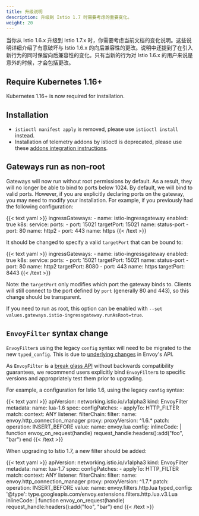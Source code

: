 ```yaml
---
title: 升级说明
description: 升级到 Istio 1.7 时需要考虑的重要变化。
weight: 20
---
```


当你从 Istio 1.6.x 升级到 Istio 1.7.x 时，你需要考虑当前文档的变化说明。这些说明详细介绍了有意破坏与 Istio 1.6.x 的向后兼容性的更改。说明中还提到了在引入新行为的同时保留向后兼容性的变化。只有当新的行为对 Istio 1.6.x 的用户来说是意外的时候，才会包括更改。

## Require Kubernetes 1.16+

Kubernetes 1.16+ is now required for installation.

## Installation

- `istioctl manifest apply` is removed, please use `istioctl install` instead.
- Installation of telemetry addons by istioctl is deprecated, please use these [addons integration instructions](/docs/ops/integrations/).

## Gateways run as non-root

Gateways will now run without root permissions by default. As a result, they will no longer be able to bind to ports below 1024.
By default, we will bind to valid ports. However, if you are explicitly declaring ports on the gateway, you may need to modify your installation. For example, if you previously had the following configuration:

{{< text yaml >}}
    ingressGateways:
    - name: istio-ingressgateway
      enabled: true
      k8s:
        service:
          ports:
            - port: 15021
              targetPort: 15021
              name: status-port
            - port: 80
              name: http2
            - port: 443
              name: https
{{< /text >}}

It should be changed to specify a valid `targetPort` that can be bound to:

{{< text yaml >}}
    ingressGateways:
    - name: istio-ingressgateway
      enabled: true
      k8s:
        service:
          ports:
            - port: 15021
              targetPort: 15021
              name: status-port
            - port: 80
              name: http2
              targetPort: 8080
            - port: 443
              name: https
              targetPort: 8443
{{< /text >}}

Note: the `targetPort` only modifies which port the gateway binds to. Clients will still connect to the port defined by `port` (generally 80 and 443), so this change should be transparent.

If you need to run as root, this option can be enabled with `--set values.gateways.istio-ingressgateway.runAsRoot=true`.

## `EnvoyFilter` syntax change

`EnvoyFilter`s using the legacy `config` syntax will need to be migrated to the new `typed_config`. This is due to [underlying changes](https://github.com/istio/istio/issues/19885) in Envoy's API.

As `EnvoyFilter` is a [break glass API](/docs/reference/config/networking/envoy-filter/) without backwards compatibility guarantees, we recommend users explicitly bind `EnvoyFilter`s to specific versions and appropriately test them prior to upgrading.

For example, a configuration for Istio 1.6, using the legacy `config` syntax:

{{< text yaml >}}
apiVersion: networking.istio.io/v1alpha3
kind: EnvoyFilter
metadata:
  name: lua-1.6
spec:
  configPatches:
    - applyTo: HTTP_FILTER
      match:
        context: ANY
        listener:
          filterChain:
            filter:
              name: envoy.http_connection_manager
        proxy:
          proxyVersion: ^1\.6.*
      patch:
        operation: INSERT_BEFORE
        value:
          name: envoy.lua
          config:
            inlineCode: |
              function envoy_on_request(handle)
                request_handle:headers():add("foo", "bar")
              end
{{< /text >}}

When upgrading to Istio 1.7, a new filter should be added:

{{< text yaml >}}
apiVersion: networking.istio.io/v1alpha3
kind: EnvoyFilter
metadata:
  name: lua-1.7
spec:
  configPatches:
    - applyTo: HTTP_FILTER
      match:
        context: ANY
        listener:
          filterChain:
            filter:
              name: envoy.http_connection_manager
        proxy:
          proxyVersion: ^1\.7.*
      patch:
        operation: INSERT_BEFORE
        value:
          name: envoy.filters.http.lua
          typed_config:
            '@type': type.googleapis.com/envoy.extensions.filters.http.lua.v3.Lua
            inlineCode: |
              function envoy_on_request(handle)
                request_handle:headers():add("foo", "bar")
              end
{{< /text >}}
